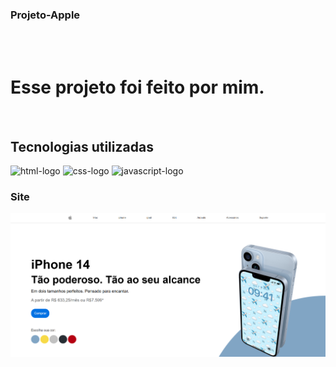 ### Projeto-Apple
<br>
<br>
<h1>Esse projeto foi feito por mim.</h1>
<br>
<h2>Tecnologias utilizadas</h2>
<img src="https://img.shields.io/badge/HTML-E34F26.svg?style=for-the-badge&logo=HTML5&logoColor=white" alt="html-logo"/>
<img src="https://img.shields.io/badge/CSS-1572B6.svg?style=for-the-badge&logo=CSS3&logoColor=white" alt="css-logo"/>
<img src="https://img.shields.io/badge/JavaScript-F7DF1E.svg?style=for-the-badge&logo=JavaScript&logoColor=black" alt="javascript-logo"/>

### Site
<img src="https://github.com/Fagwndes/Projeto-Apple/blob/main/img/Captura%20de%20tela%202025-04-02%20210807.png?raw=true" />

